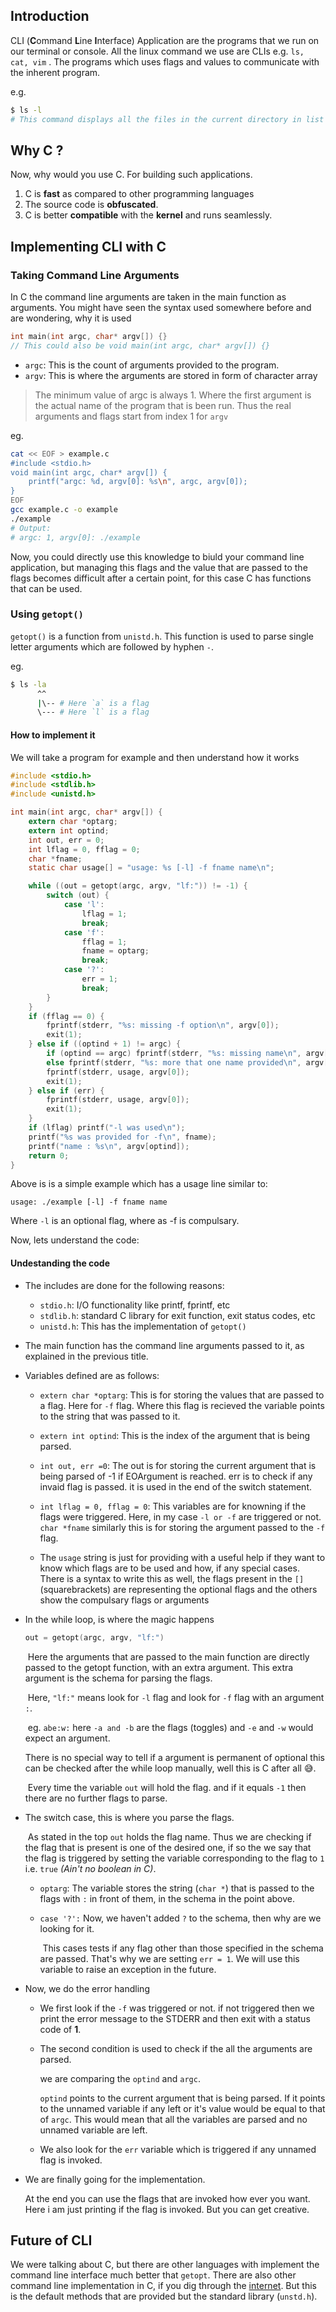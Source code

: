 ## Introduction

CLI (**C**ommand **L**ine **I**nterface) Application are the programs that we run on our terminal or console. All the linux command we use are CLIs e.g. `ls, cat, vim` . The programs which uses flags and values to communicate with the inherent program.

e.g.

```bash
$ ls -l
# This command displays all the files in the current directory in list format (-l : for list format)
```

## Why C ?

Now, why would you use C. For building such applications.

1. C is **fast** as compared to other programming languages
2. The source code is **obfuscated**.
3. C is better **compatible** with the **kernel** and runs seamlessly.

## Implementing CLI with C

### Taking Command Line Arguments

In C the command line arguments are taken in the main function as arguments. You might have seen the syntax used somewhere before and are wondering, why it is used

```c
int main(int argc, char* argv[]) {}
// This could also be void main(int argc, char* argv[]) {}
```

- `argc`: This is the count of arguments provided to the program.
- `argv`: This is where the arguments are stored in form of character array

> The minimum value of argc is always 1. Where the first argument is the actual name of the program that is been run. Thus the real arguments and flags start from index 1 for `argv`

eg.

```bash
cat << EOF > example.c
#include <stdio.h>
void main(int argc, char* argv[]) {
	printf("argc: %d, argv[0]: %s\n", argc, argv[0]);
}
EOF
gcc example.c -o example
./example
# Output:
# argc: 1, argv[0]: ./example
```

Now, you could directly use this knowledge to biuld your command line application, but managing this flags and the value that are passed to the flags becomes difficult after a certain point, for this case C has functions that can be used.

### Using `getopt()`

`getopt()` is a function from `unistd.h`. This function is used to parse single letter arguments which are followed by hyphen `-`.

eg.

```bash
$ ls -la
	  ^^
	  |\-- # Here `a` is a flag
	  \--- # Here `l` is a flag
```

#### How to implement it

We will take a program for example and then understand how it works

```c
#include <stdio.h>
#include <stdlib.h>
#include <unistd.h>

int main(int argc, char* argv[]) {
    extern char *optarg;
    extern int optind;
    int out, err = 0;
    int lflag = 0, fflag = 0;
    char *fname;
    static char usage[] = "usage: %s [-l] -f fname name\n";

    while ((out = getopt(argc, argv, "lf:")) != -1) {
        switch (out) {
            case 'l':
                lflag = 1;
                break;
            case 'f':
                fflag = 1;
                fname = optarg;
                break;
            case '?':
                err = 1;
                break;
        }
    }
    if (fflag == 0) {
        fprintf(stderr, "%s: missing -f option\n", argv[0]);
        exit(1);
    } else if ((optind + 1) != argc) {
        if (optind == argc) fprintf(stderr, "%s: missing name\n", argv[0]);
        else fprintf(stderr, "%s: more that one name provided\n", argv[0]);
        fprintf(stderr, usage, argv[0]);
        exit(1);
    } else if (err) {
        fprintf(stderr, usage, argv[0]);
        exit(1);
    }
    if (lflag) printf("-l was used\n");
    printf("%s was provided for -f\n", fname);
    printf("name : %s\n", argv[optind]);
    return 0;
}
```

Above is is a simple example which has a usage line similar to:

`usage: ./example [-l] -f fname name`

Where `-l` is an optional flag, where as -f is compulsary.

Now, lets understand the code:

#### Undestanding the code

- The includes are done for the following reasons:

  - `stdio.h`: I/O functionality like printf, fprintf, etc
  - `stdlib.h`: standard C library for exit function, exit status codes, etc
  - `unistd.h`: This has the implementation of `getopt()`

- The main function has the command line arguments passed to it, as explained in the previous title.

- Variables defined are as follows:

  - `extern char *optarg`: This is for storing the values that are passed to a flag. Here for `-f` flag. Where this flag is recieved the variable points to the string that was passed to it.

  - `extern int optind`: This is the index of the argument that is being parsed.

  - `int out, err =0`: The out is for storing the current argument that is being parsed of -1 if EOArgument is reached. err is to check if any invaid flag is passed. it is used in the end of the switch statement.

  - `int lflag = 0, fflag = 0`: This variables are for knowning if the flags were triggered. Here, in my case `-l or -f` are triggered or not. `char *fname` similarly this is for storing the argument passed to the `-f` flag.
  - The `usage` string is just for providing with a useful help if they want to know which flags are to be used and how, if any special cases. There is a syntax to write this as well, the flags present in the `[]` (squarebrackets) are representing the optional flags and the others show the compulsary flags or arguments

- In the while loop, is where the magic happens

  ```c
  out = getopt(argc, argv, "lf:")
  ```

  ​ Here the arguments that are passed to the main function are directly passed to the getopt function, with an extra argument. This extra argument is the schema for parsing the flags.

  ​ Here, `"lf:"` means look for `-l` flag and look for `-f` flag with an argument `:`.

  ​ eg. `abe:w:` here `-a and -b` are the flags (toggles) and `-e` and `-w` would expect an argument.

  There is no special way to tell if a argument is permanent of optional this can be checked after the while loop manually, well this is C after all :sweat_smile:.

  ​ Every time the variable `out` will hold the flag. and if it equals `-1` then there are no further flags to parse.

- The switch case, this is where you parse the flags.

  ​ As stated in the top `out` holds the flag name. Thus we are checking if the flag that is present is one of the desired one, if so the we say that the flag is triggered by setting the variable corresponding to the flag to `1` i.e. `true` _(Ain't no boolean in C)_.

  - `optarg`: The variable stores the string (`char *`) that is passed to the flags with `:` in front of them, in the schema in the point above.

  - `case '?':` Now, we haven't added `?` to the schema, then why are we looking for it.

    ​ This cases tests if any flag other than those specified in the schema are passed. That's why we are setting `err = 1`. We will use this variable to raise an exception in the future.

- Now, we do the error handling

  - We first look if the `-f` was triggered or not. if not triggered then we print the error message to the STDERR and then exit with a status code of **1**.

  - The second condition is used to check if the all the arguments are parsed.

    we are comparing the `optind` and `argc`.

    `optind` points to the current argument that is being parsed. If it points to the unnamed variable if any left or it's value would be equal to that of `argc`. This would mean that all the variables are parsed and no unnamed variable are left.

  - We also look for the `err` variable which is triggered if any unnamed flag is invoked.

- We are finally going for the implementation.

  At the end you can use the flags that are invoked how ever you want. Here i am just printing if the flag is invoked. But you can get creative.

## Future of CLI

We were talking about C, but there are other languages with implement the command line interface much better that `getopt`. There are also other command line implementation in C, if you dig through the [internet](https://github.com/). But this is the default methods that are provided but the standard library (`unstd.h`).
